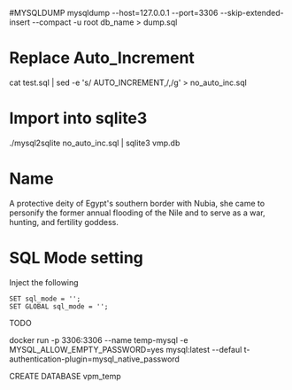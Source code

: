 #MYSQLDUMP
mysqldump --host=127.0.0.1 --port=3306 --skip-extended-insert --compact -u root db_name > dump.sql

# Replace Auto_Increment
cat test.sql | sed -e 's/ AUTO_INCREMENT,/,/g' > no_auto_inc.sql

# Import into sqlite3
./mysql2sqlite no_auto_inc.sql | sqlite3 vmp.db

# Name
A protective deity of Egypt's southern border with Nubia, she came to personify the former annual flooding of the Nile and to serve as a war, hunting, and fertility goddess.

# SQL Mode setting
Inject the following
```
SET sql_mode = '';
SET GLOBAL sql_mode = '';
```


TODO

docker run -p 3306:3306 --name temp-mysql -e MYSQL_ALLOW_EMPTY_PASSWORD=yes mysql:latest --defaul
t-authentication-plugin=mysql_native_password

CREATE DATABASE vpm_temp



